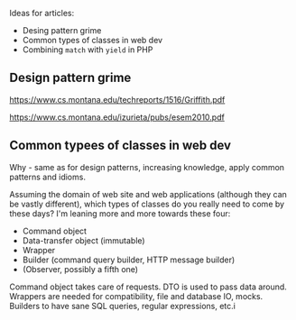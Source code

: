 Ideas for articles:

* Desing pattern grime
* Common types of classes in web dev
* Combining `match` with `yield` in PHP

## Design pattern grime

https://www.cs.montana.edu/techreports/1516/Griffith.pdf

https://www.cs.montana.edu/izurieta/pubs/esem2010.pdf

## Common typees of classes in web dev

Why - same as for design patterns, increasing knowledge, apply common patterns and idioms.

Assuming the domain of web site and web applications (although they can be vastly different), which types of classes do you really need to come by these days? I'm leaning more and more towards these four:

* Command object
* Data-transfer object (immutable)
* Wrapper
* Builder (command query builder, HTTP message builder)
* (Observer, possibly a fifth one)

Command object takes care of requests. DTO is used to pass data around. Wrappers are needed for compatibility, file and database IO, mocks. Builders to have sane SQL queries, regular expressions, etc.i
